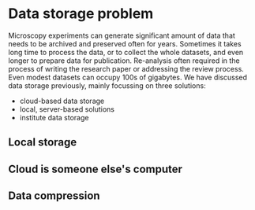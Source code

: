 # Data storage problem

Microscopy experiments can generate significant amount of data that needs to be archived and preserved often for years. Sometimes it takes long time to process the data, or to collect the whole datasets, and even longer to prepare data for publication. Re-analysis often required in the process of writing the research paper or addressing the review process. Even modest datasets can occupy 100s of gigabytes. We have discussed data storage previously, mainly focussing on three solutions:

- cloud-based data storage
- local, server-based solutions
- institute data storage

## Local storage

## Cloud is someone else's computer

## Data compression
